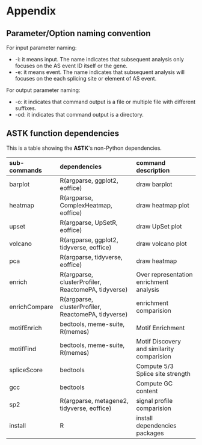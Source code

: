 # Appendix

## Parameter/Option naming convention

For input parameter naming:

- -i: it means input. The name indicates that subsequent analysis only focuses on the AS event ID itself or the gene.
- -e: it means event. The name indicates that subsequent analysis will focuses on the each splicing site or element of AS event.

For output parameter naming:

- -o: it indicates that command output is a file or multiple file with different suffixes.
- -od: it indicates that command output is a directory.

## ASTK function dependencies

This is a table showing the **ASTK**'s non-Python dependencies.

| sub-commands| dependencies | command description |
| :---        |    :----     |   :----    |  
| barplot     | R(argparse, ggplot2, eoffice) | draw barplot       |
| heatmap     | R(argparse, ComplexHeatmap, eoffice) | draw heatmap plot      |
| upset     | R(argparse, UpSetR, eoffice) | draw UpSet plot       |
| volcano     | R(argparse, ggplot2, tidyverse, eoffice) | draw volcano plot       |
| pca     | R(argparse, tidyverse, eoffice) | draw heatmap  |
| enrich   |   R(argparse, clusterProfiler, ReactomePA, tidyverse)   |Over representation enrichment analysis |
| enrichCompare   | R(argparse, clusterProfiler, ReactomePA, tidyverse)  |enrichment comparision |
| motifEnrich   |   bedtools, meme-suite, R(memes)   |Motif Enrichment |
| motifFind   |   bedtools, meme-suite, R(memes)   |Motif Discovery and similarity comparision |
| spliceScore   |   bedtools | Compute 5/3 Splice site strength |
| gcc   |   bedtools | Compute GC content|
| sp2   |   R(argparse, metagene2, tidyverse, eoffice) | signal profile comparision|
| install   |   R | install dependencies packages|
